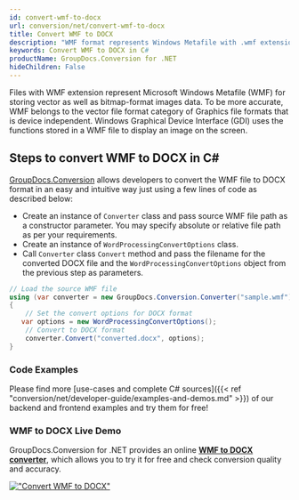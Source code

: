 ```yaml
---
id: convert-wmf-to-docx
url: conversion/net/convert-wmf-to-docx
title: Convert WMF to DOCX
description: "WMF format represents Windows Metafile with .wmf extension. Learn how to convert WMF to DOCX file programmatically in C# language using GroupDocs.Conversion for .NET library."
keywords: Convert WMF to DOCX in C#
productName: GroupDocs.Conversion for .NET
hideChildren: False
---
```


Files with WMF extension represent Microsoft Windows Metafile (WMF) for storing vector as well as bitmap-format images data. To be more accurate, WMF belongs to the vector file format category of Graphics file formats that is device independent. Windows Graphical Device Interface (GDI) uses the functions stored in a WMF file to display an image on the screen.

## Steps to convert WMF to DOCX in C#

[GroupDocs.Conversion](https://products.groupdocs.com/conversion/net) allows developers to convert the WMF file to DOCX format in an easy and intuitive way just using a few lines of code as described below:

* Create an instance of `Converter` class and pass source WMF file path as a constructor parameter. You may specify absolute or relative file path as per your requirements. 
* Create an instance of `WordProcessingConvertOptions` class.
* Call `Converter` class `Convert` method and pass the filename for the converted DOCX file and the `WordProcessingConvertOptions` object from the previous step as parameters.

```csharp
// Load the source WMF file
using (var converter = new GroupDocs.Conversion.Converter("sample.wmf"))
{
    // Set the convert options for DOCX format
   var options = new WordProcessingConvertOptions();
    // Convert to DOCX format
    converter.Convert("converted.docx", options);
}
```

### Code Examples

Please find more [use-cases and complete C# sources]({{< ref "conversion/net/developer-guide/examples-and-demos.md" >}}) of our backend and frontend examples and try them for free!

### WMF to DOCX Live Demo

GroupDocs.Conversion for .NET provides an online [**WMF to DOCX converter**](https://products.groupdocs.app/conversion/wmf-to-docx), which allows you to try it for free and check conversion quality and accuracy.

[!["Convert WMF to DOCX"](conversion/net/images/convert-to-docx/convert-wmf-to-docx.png)](https://products.groupdocs.app/conversion/wmf-to-docx)